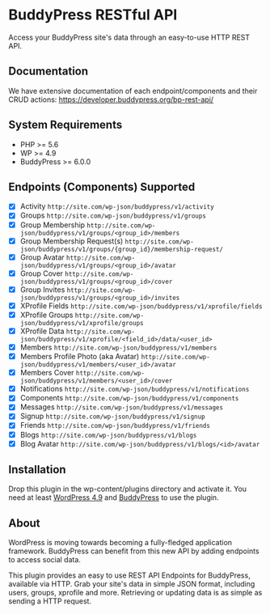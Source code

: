 # BuddyPress RESTful API

Access your BuddyPress site's data through an easy-to-use HTTP REST API.

## Documentation

We have extensive documentation of each endpoint/components and their CRUD actions: <https://developer.buddypress.org/bp-rest-api/>

## System Requirements

* PHP >= 5.6
* WP >= 4.9
* BuddyPress >= 6.0.0

## Endpoints (Components) Supported

* [x] Activity `http://site.com/wp-json/buddypress/v1/activity`
* [x] Groups `http://site.com/wp-json/buddypress/v1/groups`
* [x] Group Membership `http://site.com/wp-json/buddypress/v1/groups/<group_id>/members`
* [x] Group Membership Request(s) `http://site.com/wp-json/buddypress/v1/groups/{group_id}/membership-request/`
* [x] Group Avatar `http://site.com/wp-json/buddypress/v1/groups/<group_id>/avatar`
* [x] Group Cover `http://site.com/wp-json/buddypress/v1/groups/<group_id>/cover`
* [x] Group Invites `http://site.com/wp-json/buddypress/v1/groups/<group_id>/invites`
* [x] XProfile Fields `http://site.com/wp-json/buddypress/v1/xprofile/fields`
* [x] XProfile Groups `http://site.com/wp-json/buddypress/v1/xprofile/groups`
* [x] XProfile Data `http://site.com/wp-json/buddypress/v1/xprofile/<field_id>/data/<user_id>`
* [x] Members `http://site.com/wp-json/buddypress/v1/members`
* [x] Members Profile Photo (aka Avatar) `http://site.com/wp-json/buddypress/v1/members/<user_id>/avatar`
* [x] Members Cover `http://site.com/wp-json/buddypress/v1/members/<user_id>/cover`
* [x] Notifications `http://site.com/wp-json/buddypress/v1/notifications`
* [x] Components `http://site.com/wp-json/buddypress/v1/components`
* [x] Messages `http://site.com/wp-json/buddypress/v1/messages`
* [x] Signup `http://site.com/wp-json/buddypress/v1/signup`
* [x] Friends `http://site.com/wp-json/buddypress/v1/friends`
* [x] Blogs `http://site.com/wp-json/buddypress/v1/blogs`
* [x] Blog Avatar `http://site.com/wp-json/buddypress/v1/blogs/<id>/avatar`

## Installation

Drop this plugin in the wp-content/plugins directory and activate it. You need at least [WordPress 4.9](https://wordpress.org/download/) and [BuddyPress](https://buddypress.org/download/) to use the plugin.

## About

WordPress is moving towards becoming a fully-fledged application framework. BuddyPress can benefit from this new API by adding endpoints to access social data.

This plugin provides an easy to use REST API Endpoints for BuddyPress, available via HTTP. Grab your
site's data in simple JSON format, including users, groups, xprofile and more.
Retrieving or updating data is as simple as sending a HTTP request.
